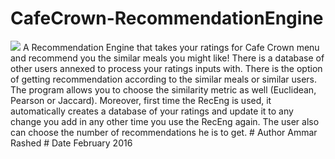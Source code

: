 # CafeCrown-RecommendationEngine
<img src="https://github.com/AmmarRashed/Mission-Sophomore/blob/master/CafeCrown-RecommendationEngine-master/re.PNG?raw=true">
A Recommendation Engine that takes your ratings for Cafe Crown menu and recommend you the similar meals you might like! There is a database of other users annexed to process your ratings inputs with. There is the option of getting recommendation according to the similar meals or similar users. The program allows you to choose the similarity metric as well (Euclidean, Pearson or Jaccard). Moreover, first time the RecEng is used, it automatically creates a database of your ratings and update it to any change you add in any other time you use the RecEng again. The user also can choose the number of recommendations he is to get.
# Author
Ammar Rashed
# Date
February 2016
